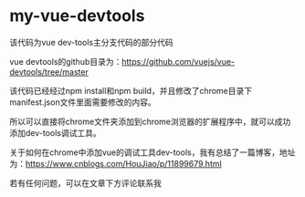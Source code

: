 # my-vue-devtools

该代码为vue dev-tools主分支代码的部分代码  

vue devtools的github目录为：https://github.com/vuejs/vue-devtools/tree/master    

该代码已经经过npm install和npm build，并且修改了chrome目录下manifest.json文件里面需要修改的内容。   

所以可以直接将chrome文件夹添加到chrome浏览器的扩展程序中，就可以成功添加dev-tools调试工具。  

关于如何在chrome中添加vue的调试工具dev-tools，我有总结了一篇博客，地址为：https://www.cnblogs.com/HouJiao/p/11899679.html  

若有任何问题，可以在文章下方评论联系我
